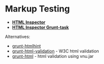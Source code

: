 Markup Testing
==============

  * **[HTML Inspector](http://philipwalton.com/articles/introducing-html-inspector/)**
  * **[HTML Inspector Grunt-task](https://github.com/philipwalton/html-inspector)**

Alternatives:
  * [grunt-htmlhint](https://npmjs.org/package/grunt-htmlhint)
  * [grunt-html-validation](https://npmjs.org/package/grunt-html-validation) - W3C html validation
  * [grunt-html](https://npmjs.org/package/grunt-html) - html validation using vnu.jar

